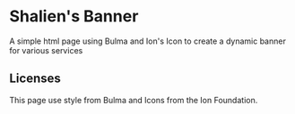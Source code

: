 # Shalien's Banner

A simple html page using Bulma and Ion's Icon to create a dynamic banner for various services

## Licenses

This page use style from Bulma and Icons from the Ion Foundation.